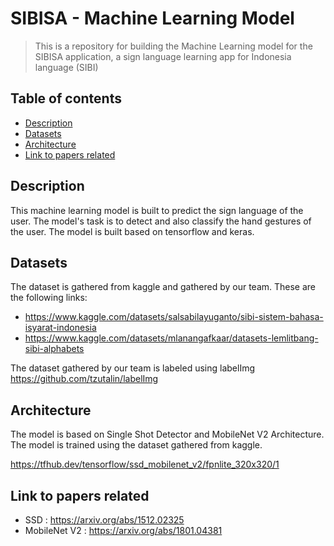 # SIBISA - Machine Learning Model
> This is a repository for building the Machine Learning model for the SIBISA application, a sign language learning app for Indonesia language (SIBI)

## Table of contents
* [Description](#description)
* [Datasets](#datasets)
* [Architecture](#architecture)
* [Link to papers related](#link-to-papers-related)

## Description
This machine learning model is built to predict the sign language of the user. The model's task is to detect and also classify the hand gestures of the user. The model is built based on tensorflow and keras.

## Datasets
The dataset is gathered from kaggle and gathered by our team. These are the following links:
- https://www.kaggle.com/datasets/salsabilayuganto/sibi-sistem-bahasa-isyarat-indonesia
- https://www.kaggle.com/datasets/mlanangafkaar/datasets-lemlitbang-sibi-alphabets

The dataset gathered by our team is labeled using labelImg https://github.com/tzutalin/labelImg

## Architecture
The model is based on Single Shot Detector and MobileNet V2 Architecture. The model is trained using the dataset gathered from kaggle.

https://tfhub.dev/tensorflow/ssd_mobilenet_v2/fpnlite_320x320/1

## Link to papers related
- SSD : https://arxiv.org/abs/1512.02325
- MobileNet V2 : https://arxiv.org/abs/1801.04381
